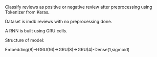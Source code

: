 Classify reviews as positive or negative review after preprocessing using Tokenizer from Keras.

Dataset is imdb reviews with no preprocessing done.

A RNN is built using GRU cells.

Structure of model:

Embedding(8)->GRU(16)->GRU(8)->GRU(4)-Dense(1,sigmoid)